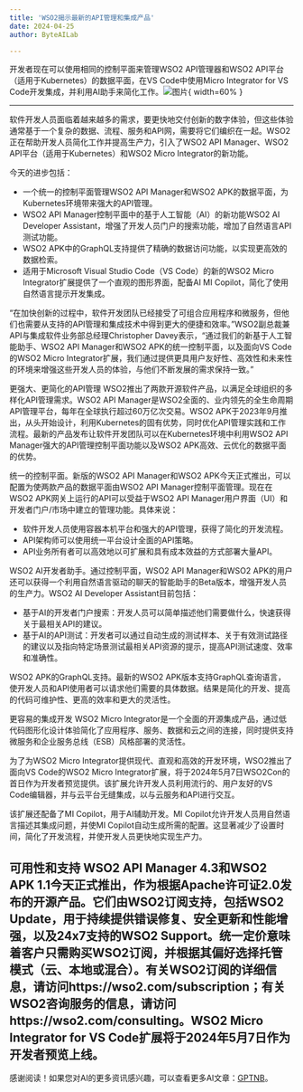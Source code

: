 ```yaml
---
title: 'WSO2揭示最新的API管理和集成产品'
date: 2024-04-25
author: ByteAILab

---
```


开发者现在可以使用相同的控制平面来管理WSO2 API管理器和WSO2 API平台（适用于Kubernetes）的数据平面，在VS Code中使用Micro Integrator for VS Code开发集成，并利用AI助手来简化工作。![图片](https://ai-techpark.com/wp-content/uploads/2024/04/WSO2-960x540.jpg){ width=60% }

---


软件开发人员面临着越来越多的需求，要更快地交付创新的数字体验，但这些体验通常基于一个复杂的数据、流程、服务和API网，需要将它们编织在一起。WSO2正在帮助开发人员简化工作并提高生产力，引入了WSO2 API Manager、WSO2 API平台（适用于Kubernetes）和WSO2 Micro Integrator的新功能。

今天的进步包括：
- 一个统一的控制平面管理WSO2 API Manager和WSO2 APK的数据平面，为Kubernetes环境带来强大的API管理。
- WSO2 API Manager控制平面中的基于人工智能（AI）的新功能WSO2 AI Developer Assistant，增强了开发人员门户的搜索功能，增加了自然语言API测试功能。
- WSO2 APK中的GraphQL支持提供了精确的数据访问功能，以实现更高效的数据检索。
- 适用于Microsoft Visual Studio Code（VS Code）的新的WSO2 Micro Integrator扩展提供了一个直观的图形界面，配备AI MI Copilot，简化了使用自然语言提示开发集成。

“在加快创新的过程中，软件开发团队已经接受了可组合应用程序和微服务，但他们也需要从支持的API管理和集成技术中得到更大的便捷和效率。”WSO2副总裁兼API与集成软件业务部总经理Christopher Davey表示，“通过我们的新基于人工智能助手、WSO2 API Manager和WSO2 APK的统一控制平面，以及面向VS Code的WSO2 Micro Integrator扩展，我们通过提供更具用户友好性、高效性和未来性的环境来增强这些开发人员的体验，与他们不断发展的需求保持一致。”

更强大、更简化的API管理
WSO2推出了两款开源软件产品，以满足全球组织的多样化API管理需求。WSO2 API Manager是WSO2全面的、业内领先的全生命周期API管理平台，每年在全球执行超过60万亿次交易。WSO2 APK于2023年9月推出，从头开始设计，利用Kubernetes的固有优势，同时优化API管理实践和工作流程。最新的产品发布让软件开发团队可以在Kubernetes环境中利用WSO2 API Manager强大的API管理控制平面功能以及WSO2 APK高效、云优化的数据平面的优势。

统一的控制平面。新版的WSO2 API Manager和WSO2 APK今天正式推出，可以配置为使两款产品的数据平面由WSO2 API Manager控制平面管理。现在在WSO2 APK网关上运行的API可以受益于WSO2 API Manager用户界面（UI）和开发者门户/市场中建立的管理功能。具体来说：
- 软件开发人员使用容器本机平台和强大的API管理，获得了简化的开发流程。
- API架构师可以使用统一平台设计全面的API策略。
- API业务所有者可以高效地以可扩展和具有成本效益的方式部署大量API。

WSO2 AI开发者助手。通过控制平面，WSO2 API Manager和WSO2 APK的用户还可以获得一个利用自然语言驱动的聊天的智能助手的Beta版本，增强开发人员的生产力。WSO2 AI Developer Assistant目前包括：
- 基于AI的开发者门户搜索：开发人员可以简单描述他们需要做什么，快速获得关于最相关API的建议。
- 基于AI的API测试：开发者可以通过自动生成的测试样本、关于有效测试路径的建议以及指向特定场景测试最相关API资源的提示，提高API测试速度、效率和准确性。

WSO2 APK的GraphQL支持。最新的WSO2 APK版本支持GraphQL查询语言，使开发人员和API使用者可以请求他们需要的具体数据。结果是简化的开发、提高的代码可维护性、更高的效率和更大的灵活性。

更容易的集成开发
WSO2 Micro Integrator是一个全面的开源集成产品，通过低代码图形化设计体验简化了应用程序、服务、数据和云之间的连接，同时提供支持微服务和企业服务总线（ESB）风格部署的灵活性。

为了为WSO2 Micro Integrator提供现代、直观和高效的开发环境，WSO2推出了面向VS Code的WSO2 Micro Integrator扩展，将于2024年5月7日WSO2Con的首日作为开发者预览提供。该扩展允许开发人员利用流行的、用户友好的VS Code编辑器，并与云平台无缝集成，以与云服务和API进行交互。

该扩展还配备了MI Copilot，用于AI辅助开发。MI Copilot允许开发人员用自然语言描述其集成问题，并使MI Copilot自动生成所需的配置。这显著减少了设置时间，简化了开发流程，并使开发人员更快地实现生产力。

可用性和支持
WSO2 API Manager 4.3和WSO2 APK 1.1今天正式推出，作为根据Apache许可证2.0发布的开源产品。它们由WSO2订阅支持，包括WSO2 Update，用于持续提供错误修复、安全更新和性能增强，以及24x7支持的WSO2 Support。统一定价意味着客户只需购买WSO2订阅，并根据其偏好选择托管模式（云、本地或混合）。有关WSO2订阅的详细信息，请访问https://wso2.com/subscription；有关WSO2咨询服务的信息，请访问https://wso2.com/consulting。WSO2 Micro Integrator for VS Code扩展将于2024年5月7日作为开发者预览上线。
---
感谢阅读！如果您对AI的更多资讯感兴趣，可以查看更多AI文章：[GPTNB](https://gptnb.com)。